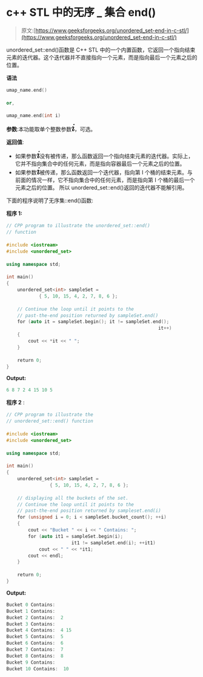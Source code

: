 # c++ STL 中的无序 _ 集合 end()

> 原文:[https://www.geeksforgeeks.org/unordered_set-end-in-c-stl/](https://www.geeksforgeeks.org/unordered_set-end-in-c-stl/)

unordered_set::end()函数是 C++ STL 中的一个内置函数，它返回一个指向结束元素的迭代器。这个迭代器并不直接指向一个元素，而是指向最后一个元素之后的位置。

**语法**

```cpp
umap_name.end()

or,

umap_name.end(int i)

```

**参数**:本功能取单个整数参数![i](img/2c0fdcc58b35808b7d0c28592907fe1a.png "Rendered by QuickLaTeX.com")，可选。

**返回值**:

*   如果参数![i](img/2c0fdcc58b35808b7d0c28592907fe1a.png "Rendered by QuickLaTeX.com")没有被传递，那么函数返回一个指向结束元素的迭代器。实际上，它并不指向集合中的任何元素，而是指向容器最后一个元素之后的位置。
*   如果参数![i](img/2c0fdcc58b35808b7d0c28592907fe1a.png "Rendered by QuickLaTeX.com")被传递，那么函数返回一个迭代器，指向第 I 个桶的结束元素。与前面的情况一样，它不指向集合中的任何元素，而是指向第 I 个桶的最后一个元素之后的位置。
    所以 unordered_set::end()返回的迭代器不能解引用。

下面的程序说明了无序集::end()函数:

**程序 1:**

```cpp
// CPP program to illustrate the unordered_set::end() 
// function

#include <iostream>
#include <unordered_set>

using namespace std;

int main()
{
    unordered_set<int> sampleSet = 
            { 5, 10, 15, 4, 2, 7, 8, 6 };

    // Continue the loop until it points to the
    // past-the-end position returned by sampleSet.end()
    for (auto it = sampleSet.begin(); it != sampleSet.end(); 
                                                        it++) 
    {
        cout << *it << " ";
    }

    return 0;
}
```

**Output:**

```cpp
6 8 7 2 4 15 10 5

```

**程序 2** :

```cpp
// CPP program to illustrate the
// unordered_set::end() function

#include <iostream>
#include <unordered_set>

using namespace std;

int main()
{
    unordered_set<int> sampleSet = 
                { 5, 10, 15, 4, 2, 7, 8, 6 };

    // displaying all the buckets of the set.
    // Continue the loop until it points to the 
    // past-the-end position returned by sampleset.end(i)
    for (unsigned i = 0; i < sampleSet.bucket_count(); ++i) 
    {
        cout << "Bucket " << i << " Contains: ";
        for (auto it1 = sampleSet.begin(i); 
                        it1 != sampleSet.end(i); ++it1)
            cout << " " << *it1;
        cout << endl;
    }

    return 0;
}
```

**Output:**

```cpp
Bucket 0 Contains: 
Bucket 1 Contains: 
Bucket 2 Contains:  2
Bucket 3 Contains: 
Bucket 4 Contains:  4 15
Bucket 5 Contains:  5
Bucket 6 Contains:  6
Bucket 7 Contains:  7
Bucket 8 Contains:  8
Bucket 9 Contains: 
Bucket 10 Contains:  10

```
